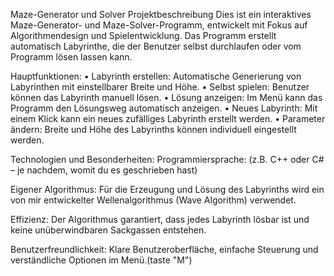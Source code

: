 Maze-Generator und Solver
Projektbeschreibung
Dies ist ein interaktives Maze-Generator- und Maze-Solver-Programm, entwickelt mit Fokus auf Algorithmendesign und Spielentwicklung.
Das Programm erstellt automatisch Labyrinthe, die der Benutzer selbst durchlaufen oder vom Programm lösen lassen kann.

Hauptfunktionen:
• Labyrinth erstellen: Automatische Generierung von Labyrinthen mit einstellbarer Breite und Höhe.
• Selbst spielen: Benutzer können das Labyrinth manuell lösen.
• Lösung anzeigen: Im Menü kann das Programm den Lösungsweg automatisch anzeigen.
• Neues Labyrinth: Mit einem Klick kann ein neues zufälliges Labyrinth erstellt werden.
• Parameter ändern: Breite und Höhe des Labyrinths können individuell eingestellt werden.

Technologien und Besonderheiten:
  Programmiersprache: (z.B. C++ oder C# – je nachdem, womit du es geschrieben hast)

Eigener Algorithmus: Für die Erzeugung und Lösung des Labyrinths wird ein von mir entwickelter Wellenalgorithmus (Wave Algorithm) verwendet.

Effizienz: Der Algorithmus garantiert, dass jedes Labyrinth lösbar ist und keine unüberwindbaren Sackgassen entstehen.

Benutzerfreundlichkeit: Klare Benutzeroberfläche, einfache Steuerung und verständliche Optionen im Menü.(taste "M")
